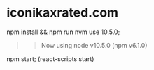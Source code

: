 # iconikaxrated.com
npm install && npm run
nvm use 10.5.0;
>> Now using node v10.5.0 (npm v6.1.0)

npm start; (react-scripts start)
